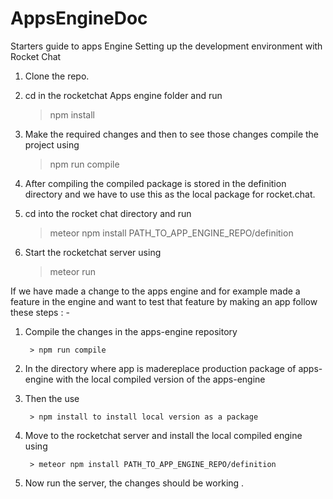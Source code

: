 # AppsEngineDoc
Starters guide to apps Engine
Setting up the development environment with Rocket Chat
1. Clone the repo.
2. cd in the rocketchat Apps engine folder and run 

    > npm install
    
3. Make the required changes and then to see those changes compile the project using 
    
    > npm run compile
    
4. After compiling the compiled package is stored in the definition directory and we have to use this as the local package for rocket.chat. 
 5. cd into the rocket chat directory and run 
 
    > meteor npm install PATH_TO_APP_ENGINE_REPO/definition
    
 6. Start the rocketchat server using 
 
    > meteor run
    
If we have made a change to the apps engine and for example made a feature in the engine and want to test that feature by making an app follow these steps : -
1. Compile the changes in the apps-engine repository  

        > npm run compile 
        
2. In the directory where app is madereplace production package of apps-engine with the local compiled version of the apps-engine
3. Then the use 

        > npm install to install local version as a package
        
4. Move to the rocketchat server and install the local compiled engine using 

        > meteor npm install PATH_TO_APP_ENGINE_REPO/definition 
5. Now run the server, the changes should be working . 
      
